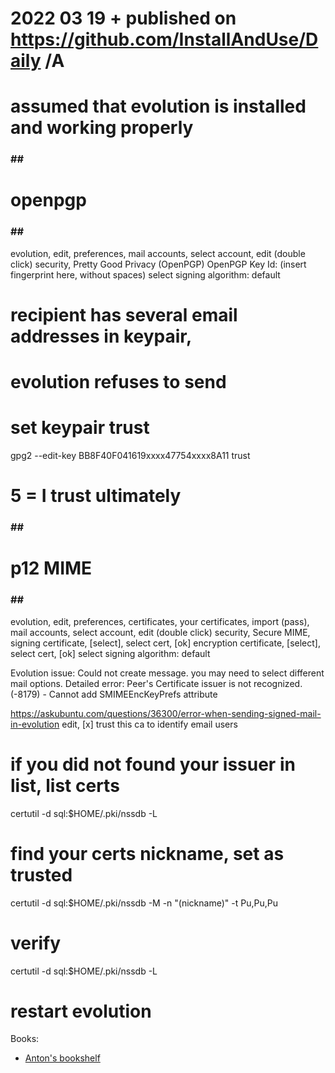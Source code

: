 # 2022 03 19  + published on https://github.com/InstallAndUse/Daily /A

# assumed that evolution is installed and working properly


### ## #
# openpgp
### ## #

evolution, edit, preferences,
mail accounts,
select account, edit (double click)
security, Pretty Good Privacy (OpenPGP)
OpenPGP Key Id: (insert fingerprint here, without spaces)
select signing algorithm: default

# recipient has several email addresses in keypair,
# evolution refuses to send
# set keypair trust
gpg2 --edit-key BB8F40F041619xxxx47754xxxx8A11 trust
# 5 = I trust ultimately


### ## #
# p12 MIME
### ## #

evolution, edit, preferences,
certificates, your certificates, import
(pass),
mail accounts,
select account, edit (double click)
security, Secure MIME,
  signing certificate, [select], select cert, [ok]
  encryption certificate, [select], select cert, [ok]
select signing algorithm: default



Evolution issue:
Could not create message.
you may need to select different mail options.
Detailed error: Peer's Certificate issuer is not recognized. (-8179) - Cannot add SMIMEEncKeyPrefs attribute

https://askubuntu.com/questions/36300/error-when-sending-signed-mail-in-evolution
edit, [x] trust this ca to identify email users

# if you did not found your issuer in list, list certs
certutil -d sql:$HOME/.pki/nssdb -L

# find your certs nickname, set as trusted
certutil -d sql:$HOME/.pki/nssdb -M -n "(nickname)" -t Pu,Pu,Pu

# verify
certutil -d sql:$HOME/.pki/nssdb -L

# restart evolution



Books:
- [Anton's bookshelf](https://og2k.com/books/)
